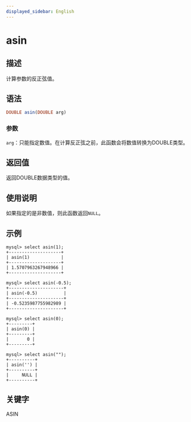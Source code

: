 ```yaml
---
displayed_sidebar: English
---
```


# asin

## 描述

计算参数的反正弦值。

## 语法

```Haskell
DOUBLE asin(DOUBLE arg)
```

### 参数

`arg`：只能指定数值。在计算反正弦之前，此函数会将数值转换为DOUBLE类型。

## 返回值

返回DOUBLE数据类型的值。

## 使用说明

如果指定的是非数值，则此函数返回`NULL`。

## 示例

```Plain
mysql> select asin(1);
+--------------------+
| asin(1)            |
+--------------------+
| 1.5707963267948966 |
+--------------------+

mysql> select asin(-0.5);
+---------------------+
| asin(-0.5)          |
+---------------------+
| -0.5235987755982989 |
+---------------------+

mysql> select asin(0);
+---------+
| asin(0) |
+---------+
|       0 |
+---------+

mysql> select asin("");
+----------+
| asin('') |
+----------+
|     NULL |
+----------+
```

## 关键字

ASIN
